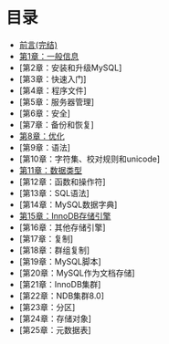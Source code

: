 # 目录

- [前言(完结)](preface.md)
- [第1章：一般信息](The_Introduction.md)
- [第2章：安装和升级MySQL]
- [第3章：快速入门]
- [第4章：程序文件]
- [第5章：服务器管理]
- [第6章：安全]
- [第7章：备份和恢复]
- [第8章：优化](优化.md)
- [第9章：语法]
- [第10章：字符集、校对规则和unicode]
- [第11章：数据类型](数据类型.md)
- [第12章：函数和操作符]
- [第13章：SQL语法]
- [第14章：MySQL数据字典]
- [第15章：InnoDB存储引擎](InnoDB存储引擎.md)
- [第16章：其他存储引擎]
- [第17章：复制]
- [第18章：群组复制]
- [第19章：MySQL脚本]
- [第20章：MySQL作为文档存储]
- [第21章：InnoDB集群]
- [第22章：NDB集群8.0]
- [第23章：分区]
- [第24章：存储对象]
- [第25章：元数据表]
